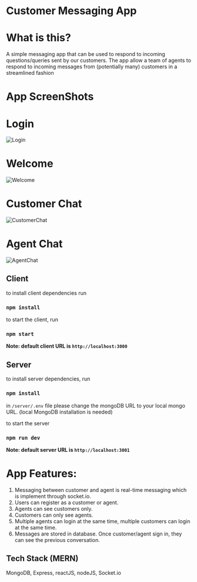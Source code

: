# Customer Messaging App

# What is this?
A simple messaging app that can be used to respond to incoming questions/queries sent by our customers.
The app  allow a team of agents to respond to incoming messages from (potentially many) customers in a streamlined fashion

# App ScreenShots

# Login
![Login](https://user-images.githubusercontent.com/65541151/193476718-5d886c79-0600-46fb-9816-fd04486e2ce9.png)

# Welcome

![Welcome](https://user-images.githubusercontent.com/65541151/193476749-ec0148a9-49b2-476c-97c6-5474c9b0c797.png)

# Customer Chat
![CustomerChat](https://user-images.githubusercontent.com/65541151/193476782-e0f7642a-c625-45f1-91f0-bf363f58e065.png)

# Agent Chat 
![AgentChat](https://user-images.githubusercontent.com/65541151/193476803-6b9c7c18-b867-4cc4-8146-93d5bcd8c600.png)


## Client 
to install client dependencies run

### `npm install`

to start the client, run

### `npm start`

**Note: default client URL is `http://localhost:3000`**

## Server 

to install server dependencies, run

### `npm install`

in `/server/.env` file please change the mongoDB URL to your local mongo URL. (local MongoDB installation is needed)

to start the server

### `npm run dev`

**Note: default server URL is `http://localhost:3001`**

# App Features:

1. Messaging between customer and agent is real-time messaging which is implement through socket.io.
2. Users can register as a customer or agent.
4. Agents can see customers only.
5. Customers can only see agents.
6. Multiple agents can login at the same time, multiple customers can login at the same time.
7. Messages are stored in database. Once customer/agent sign in, they can see the previous conversation.


## Tech Stack (MERN)
MongoDB, Express, reactJS, nodeJS, Socket.io
